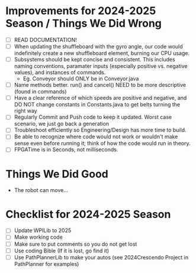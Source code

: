 # Improvements for 2024-2025 Season / Things We Did Wrong
- [ ] READ DOCUMENTATION!
- [ ] When updating the shuffleboard with the gyro angle, our code would indefinitely
      create a new shuffleboard element, burning our CPU usage.
- [ ] Subsystems should be kept concise and consistent. This includes naming conventions,
      paramater inputs (especially positive vs. negative values), and instances of commands.
   - Eg. Conveyor should ONLY be in Conveyor.java
- [ ] Name methods better. run() and cancel() NEED to be more descriptive (found in commands)
- [ ] Have a clear reference of which speeds are positive and negative, and
      DO NOT change constants in Constants.java to get belts turning the right way
- [ ] Regularly Commit and Push code to keep it updated. Worst case scenario,
      we just go back a generation
- [ ] Troubleshoot efficiently so Engineering/Design has more time to build.
- [ ] Be able to recognize where code would not work or wouldn't make sense even
      before running it; think of how the code would run in theory.
- [ ] FPGATime is in Seconds, not milliseconds.

# Things We Did Good
- The robot can move...

# Checklist for 2024-2025 Season
- [ ] Update WPILib to 2025
- [ ] Make working code
- [ ] Make sure to put comments so you do not get lost
- [ ] Use coding Bible (If it is lost, go find it)
- [ ] Use PathPlannerLib to make your autos (see 2024Crescendo Project in PathPlanner for examples)
